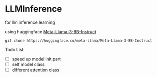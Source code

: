 # LLMInference
for llm inference learning

using huggingface [Meta-Llama-3-8B-Instruct](https://huggingface.co/meta-llama/Meta-Llama-3-8B-Instruct)
```
git clone https://huggingface.co/meta-llama/Meta-Llama-3-8B-Instruct
```

Todo List:
- [ ] speed up model init part
- [ ] self model class
- [ ] different attention class

